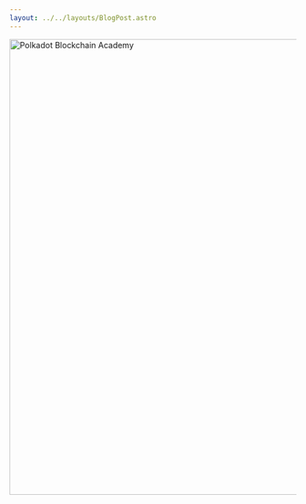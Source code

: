 ```yaml
---
layout: ../../layouts/BlogPost.astro
---
```


<img src="/assets/pba.jpg" alt="Polkadot Blockchain Academy" width="1200" height="800" loading="eager" fetchpriority="high">
